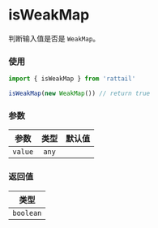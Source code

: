 # isWeakMap

判断输入值是否是 `WeakMap`。

### 使用

```ts
import { isWeakMap } from 'rattail'

isWeakMap(new WeakMap()) // return true
```

### 参数

| 参数    | 类型  | 默认值 |
| ------- | :---: | -----: |
| `value` | `any` |        |

### 返回值

|   类型    |
| :-------: |
| `boolean` |
